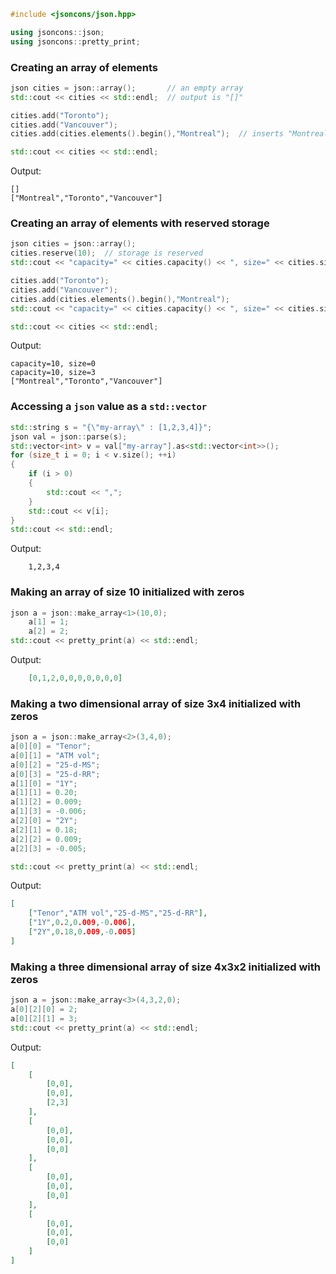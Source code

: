 ```c++
#include <jsoncons/json.hpp>

using jsoncons::json;
using jsoncons::pretty_print;
```

### Creating an array of elements 
```c++
json cities = json::array();       // an empty array
std::cout << cities << std::endl;  // output is "[]"

cities.add("Toronto");  
cities.add("Vancouver");
cities.add(cities.elements().begin(),"Montreal");  // inserts "Montreal" at beginning of array

std::cout << cities << std::endl;
```
Output:
```
[]
["Montreal","Toronto","Vancouver"]
```
### Creating an array of elements with reserved storage 
```c++
json cities = json::array();  
cities.reserve(10);  // storage is reserved
std::cout << "capacity=" << cities.capacity() << ", size=" << cities.size() << std::endl;

cities.add("Toronto");  
cities.add("Vancouver");
cities.add(cities.elements().begin(),"Montreal");
std::cout << "capacity=" << cities.capacity() << ", size=" << cities.size() << std::endl;

std::cout << cities << std::endl;
```
Output:
```
capacity=10, size=0
capacity=10, size=3
["Montreal","Toronto","Vancouver"]
```
### Accessing a `json` value as a `std::vector`
```c++
std::string s = "{\"my-array\" : [1,2,3,4]}";
json val = json::parse(s);
std::vector<int> v = val["my-array"].as<std::vector<int>>();
for (size_t i = 0; i < v.size(); ++i)
{
    if (i > 0)
    {
        std::cout << ",";
    }
    std::cout << v[i]; 
}
std::cout << std::endl;
```
Output:
```
    1,2,3,4
```
### Making an array of size 10 initialized with zeros
```c++
json a = json::make_array<1>(10,0);
    a[1] = 1;
    a[2] = 2;
std::cout << pretty_print(a) << std::endl;
```
Output:
```json
    [0,1,2,0,0,0,0,0,0,0]
```
### Making a two dimensional array of size 3x4 initialized with zeros
```c++
json a = json::make_array<2>(3,4,0);
a[0][0] = "Tenor";
a[0][1] = "ATM vol";
a[0][2] = "25-d-MS";
a[0][3] = "25-d-RR";
a[1][0] = "1Y";
a[1][1] = 0.20;
a[1][2] = 0.009;
a[1][3] = -0.006;
a[2][0] = "2Y";
a[2][1] = 0.18;
a[2][2] = 0.009;
a[2][3] = -0.005;

std::cout << pretty_print(a) << std::endl;
```
Output:
```json
[
    ["Tenor","ATM vol","25-d-MS","25-d-RR"],
    ["1Y",0.2,0.009,-0.006],
    ["2Y",0.18,0.009,-0.005]
]
```
### Making a three dimensional array of size 4x3x2 initialized with zeros
```c++
json a = json::make_array<3>(4,3,2,0);
a[0][2][0] = 2;
a[0][2][1] = 3;
std::cout << pretty_print(a) << std::endl;
```
Output:
```json
[
    [
        [0,0],
        [0,0],
        [2,3]
    ],
    [
        [0,0],
        [0,0],
        [0,0]
    ],
    [
        [0,0],
        [0,0],
        [0,0]
    ],
    [
        [0,0],
        [0,0],
        [0,0]
    ]
]
```
